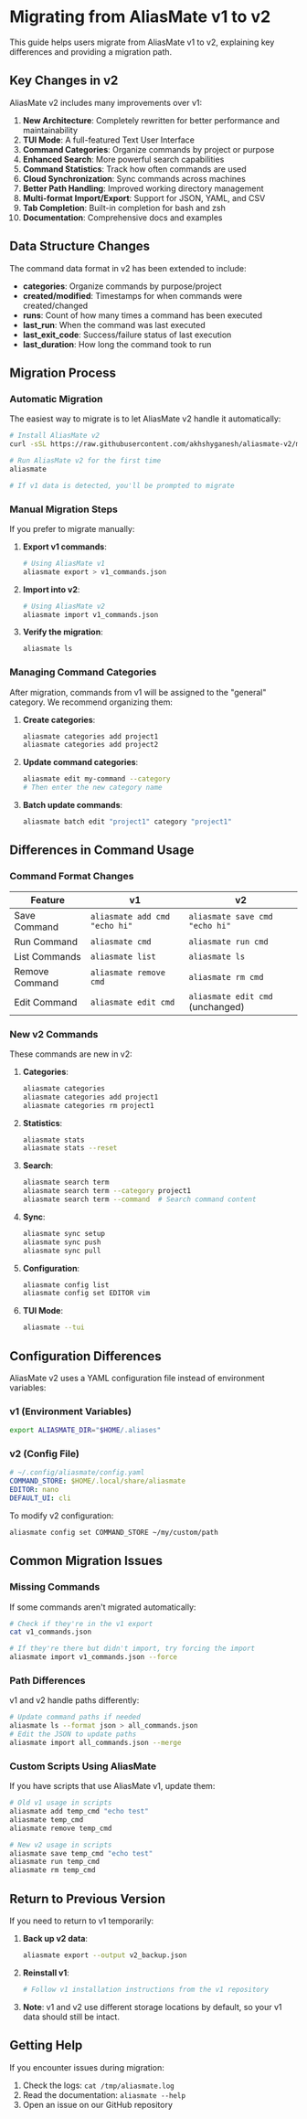 # Migrating from AliasMate v1 to v2

This guide helps users migrate from AliasMate v1 to v2, explaining key differences and providing a migration path.

## Key Changes in v2

AliasMate v2 includes many improvements over v1:

1. **New Architecture**: Completely rewritten for better performance and maintainability
2. **TUI Mode**: A full-featured Text User Interface
3. **Command Categories**: Organize commands by project or purpose
4. **Enhanced Search**: More powerful search capabilities
5. **Command Statistics**: Track how often commands are used
6. **Cloud Synchronization**: Sync commands across machines
7. **Better Path Handling**: Improved working directory management
8. **Multi-format Import/Export**: Support for JSON, YAML, and CSV
9. **Tab Completion**: Built-in completion for bash and zsh
10. **Documentation**: Comprehensive docs and examples

## Data Structure Changes

The command data format in v2 has been extended to include:

- **categories**: Organize commands by purpose/project
- **created/modified**: Timestamps for when commands were created/changed
- **runs**: Count of how many times a command has been executed
- **last_run**: When the command was last executed
- **last_exit_code**: Success/failure status of last execution
- **last_duration**: How long the command took to run

## Migration Process

### Automatic Migration

The easiest way to migrate is to let AliasMate v2 handle it automatically:

```bash
# Install AliasMate v2
curl -sSL https://raw.githubusercontent.com/akhshyganesh/aliasmate-v2/main/scripts/install.sh | bash

# Run AliasMate v2 for the first time
aliasmate

# If v1 data is detected, you'll be prompted to migrate
```

### Manual Migration Steps

If you prefer to migrate manually:

1. **Export v1 commands**:
   ```bash
   # Using AliasMate v1
   aliasmate export > v1_commands.json
   ```

2. **Import into v2**:
   ```bash
   # Using AliasMate v2
   aliasmate import v1_commands.json
   ```

3. **Verify the migration**:
   ```bash
   aliasmate ls
   ```

### Managing Command Categories

After migration, commands from v1 will be assigned to the "general" category. We recommend organizing them:

1. **Create categories**:
   ```bash
   aliasmate categories add project1
   aliasmate categories add project2
   ```

2. **Update command categories**:
   ```bash
   aliasmate edit my-command --category
   # Then enter the new category name
   ```

3. **Batch update commands**:
   ```bash
   aliasmate batch edit "project1" category "project1"
   ```

## Differences in Command Usage

### Command Format Changes

| Feature | v1 | v2 |
|---------|----|----|
| Save Command | `aliasmate add cmd "echo hi"` | `aliasmate save cmd "echo hi"` |
| Run Command | `aliasmate cmd` | `aliasmate run cmd` |
| List Commands | `aliasmate list` | `aliasmate ls` |
| Remove Command | `aliasmate remove cmd` | `aliasmate rm cmd` |
| Edit Command | `aliasmate edit cmd` | `aliasmate edit cmd` (unchanged) |

### New v2 Commands

These commands are new in v2:

1. **Categories**:
   ```bash
   aliasmate categories
   aliasmate categories add project1
   aliasmate categories rm project1
   ```

2. **Statistics**:
   ```bash
   aliasmate stats
   aliasmate stats --reset
   ```

3. **Search**:
   ```bash
   aliasmate search term
   aliasmate search term --category project1
   aliasmate search term --command  # Search command content
   ```

4. **Sync**:
   ```bash
   aliasmate sync setup
   aliasmate sync push
   aliasmate sync pull
   ```

5. **Configuration**:
   ```bash
   aliasmate config list
   aliasmate config set EDITOR vim
   ```

6. **TUI Mode**:
   ```bash
   aliasmate --tui
   ```

## Configuration Differences

AliasMate v2 uses a YAML configuration file instead of environment variables:

### v1 (Environment Variables)

```bash
export ALIASMATE_DIR="$HOME/.aliases"
```

### v2 (Config File)

```yaml
# ~/.config/aliasmate/config.yaml
COMMAND_STORE: $HOME/.local/share/aliasmate
EDITOR: nano
DEFAULT_UI: cli
```

To modify v2 configuration:

```bash
aliasmate config set COMMAND_STORE ~/my/custom/path
```

## Common Migration Issues

### Missing Commands

If some commands aren't migrated automatically:

```bash
# Check if they're in the v1 export
cat v1_commands.json

# If they're there but didn't import, try forcing the import
aliasmate import v1_commands.json --force
```

### Path Differences

v1 and v2 handle paths differently:

```bash
# Update command paths if needed
aliasmate ls --format json > all_commands.json
# Edit the JSON to update paths
aliasmate import all_commands.json --merge
```

### Custom Scripts Using AliasMate

If you have scripts that use AliasMate v1, update them:

```bash
# Old v1 usage in scripts
aliasmate add temp_cmd "echo test"
aliasmate temp_cmd
aliasmate remove temp_cmd

# New v2 usage in scripts
aliasmate save temp_cmd "echo test"
aliasmate run temp_cmd
aliasmate rm temp_cmd
```

## Return to Previous Version

If you need to return to v1 temporarily:

1. **Back up v2 data**:
   ```bash
   aliasmate export --output v2_backup.json
   ```

2. **Reinstall v1**:
   ```bash
   # Follow v1 installation instructions from the v1 repository
   ```

3. **Note**: v1 and v2 use different storage locations by default, so your v1 data should still be intact.

## Getting Help

If you encounter issues during migration:

1. Check the logs: `cat /tmp/aliasmate.log`
2. Read the documentation: `aliasmate --help`
3. Open an issue on our GitHub repository
